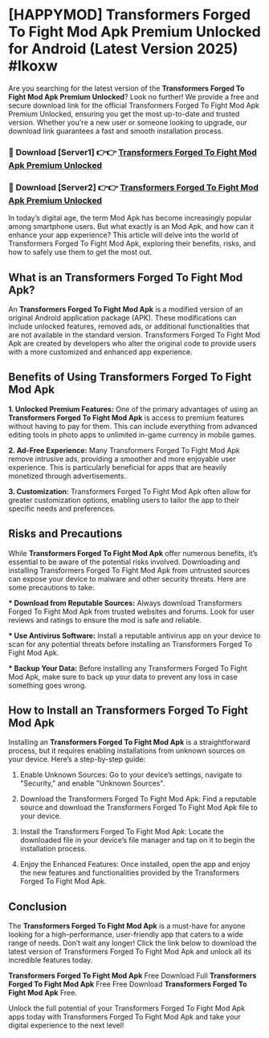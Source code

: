# [HAPPYMOD] Transformers Forged To Fight Mod Apk Premium Unlocked for Android (Latest Version 2025) #lkoxw

Are you searching for the latest version of the <strong>Transformers Forged To Fight Mod Apk Premium Unlocked</strong>? Look no further! We provide a free and secure download link for the official Transformers Forged To Fight Mod Apk Premium Unlocked, ensuring you get the most up-to-date and trusted version. Whether you're a new user or someone looking to upgrade, our download link guarantees a fast and smooth installation process.


<h3>🔴 Download [Server1] 👉👉 <a href="https://appsnew.pages.dev?q=Transformers+Forged+To+Fight+Mod+Apk">Transformers Forged To Fight Mod Apk Premium Unlocked</a></h3>

<h3>🔴 Download [Server2] 👉👉 <a href="https://appsnew.pages.dev?q=Transformers+Forged+To+Fight+Mod+Apk">Transformers Forged To Fight Mod Apk Premium Unlocked</a></h3>


In today’s digital age, the term Mod Apk has become increasingly popular among smartphone users. But what exactly is an Mod Apk, and how can it enhance your app experience? This article will delve into the world of Transformers Forged To Fight Mod Apk, exploring their benefits, risks, and how to safely use them to get the most out.


<h2>What is an Transformers Forged To Fight Mod Apk?</h2>

An <strong>Transformers Forged To Fight Mod Apk</strong> is a modified version of an original Android application package (APK). These modifications can include unlocked features, removed ads, or additional functionalities that are not available in the standard version. Transformers Forged To Fight Mod Apk are created by developers who alter the original code to provide users with a more customized and enhanced app experience.


<h2>Benefits of Using Transformers Forged To Fight Mod Apk</h2>

<strong> 1. Unlocked Premium Features:</strong> One of the primary advantages of using an <strong>Transformers Forged To Fight Mod Apk</strong> is access to premium features without having to pay for them. This can include everything from advanced editing tools in photo apps to unlimited in-game currency in mobile games.

<strong> 2. Ad-Free Experience:</strong> Many Transformers Forged To Fight Mod Apk remove intrusive ads, providing a smoother and more enjoyable user experience. This is particularly beneficial for apps that are heavily monetized through advertisements.

<strong> 3. Customization:</strong> Transformers Forged To Fight Mod Apk often allow for greater customization options, enabling users to tailor the app to their specific needs and preferences.


<h2>Risks and Precautions</h2>

While <strong>Transformers Forged To Fight Mod Apk</strong> offer numerous benefits, it’s essential to be aware of the potential risks involved. Downloading and installing Transformers Forged To Fight Mod Apk from untrusted sources can expose your device to malware and other security threats. Here are some precautions to take:

<strong> * Download from Reputable Sources:</strong> Always download Transformers Forged To Fight Mod Apk from trusted websites and forums. Look for user reviews and ratings to ensure the mod is safe and reliable.

<strong> * Use Antivirus Software:</strong> Install a reputable antivirus app on your device to scan for any potential threats before installing an Transformers Forged To Fight Mod Apk.

<strong> * Backup Your Data:</strong> Before installing any Transformers Forged To Fight Mod Apk, make sure to back up your data to prevent any loss in case something goes wrong.


<h2>How to Install an Transformers Forged To Fight Mod Apk</h2>

Installing an <strong>Transformers Forged To Fight Mod Apk</strong> is a straightforward process, but it requires enabling installations from unknown sources on your device. Here’s a step-by-step guide:

 1. Enable Unknown Sources: Go to your device’s settings, navigate to "Security," and enable "Unknown Sources".

 2. Download the Transformers Forged To Fight Mod Apk: Find a reputable source and download the Transformers Forged To Fight Mod Apk file to your device.

 3. Install the Transformers Forged To Fight Mod Apk: Locate the downloaded file in your device’s file manager and tap on it to begin the installation process.

 4. Enjoy the Enhanced Features: Once installed, open the app and enjoy the new features and functionalities provided by the Transformers Forged To Fight Mod Apk.


<h2><strong>Conclusion</strong></h2>

The <strong>Transformers Forged To Fight Mod Apk</strong> is a must-have for anyone looking for a high-performance, user-friendly app that caters to a wide range of needs. Don’t wait any longer! Click the link below to download the latest version of Transformers Forged To Fight Mod Apk and unlock all its incredible features today.

<strong>Transformers Forged To Fight Mod Apk</strong> Free Download Full <strong>Transformers Forged To Fight Mod Apk</strong> Free Free Download <strong>Transformers Forged To Fight Mod Apk</strong> Free.

Unlock the full potential of your Transformers Forged To Fight Mod Apk apps today with Transformers Forged To Fight Mod Apk and take your digital experience to the next level!